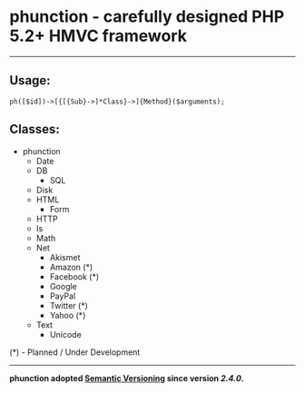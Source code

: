 # phunction - carefully designed PHP 5.2+ HMVC framework

<hr />

## Usage:

	ph([$id])->[{[{Sub}->]*Class}->]{Method}($arguments);

## Classes:

* phunction
   * Date
   * DB
      * SQL
   * Disk
   * HTML
      * Form
   * HTTP
   * Is
   * Math
   * Net
      * Akismet
      * Amazon (*)
      * Facebook (*)
      * Google
      * PayPal
      * Twitter (*)
      * Yahoo (*)
   * Text
      * Unicode

(*) - Planned / Under Development

<hr />

**phunction adopted [Semantic Versioning](http://semver.org/) since version *2.4.0*.**